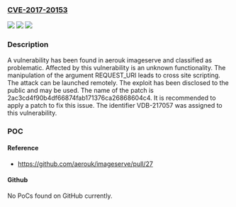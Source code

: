 ### [CVE-2017-20153](https://cve.mitre.org/cgi-bin/cvename.cgi?name=CVE-2017-20153)
![](https://img.shields.io/static/v1?label=Product&message=imageserve&color=blue)
![](https://img.shields.io/static/v1?label=Version&message=%3D%20n%2Fa%20&color=brighgreen)
![](https://img.shields.io/static/v1?label=Vulnerability&message=CWE-79%20Cross%20Site%20Scripting&color=brighgreen)

### Description

A vulnerability has been found in aerouk imageserve and classified as problematic. Affected by this vulnerability is an unknown functionality. The manipulation of the argument REQUEST_URI leads to cross site scripting. The attack can be launched remotely. The exploit has been disclosed to the public and may be used. The name of the patch is 2ac3cd4f90b4df66874fab171376ca26868604c4. It is recommended to apply a patch to fix this issue. The identifier VDB-217057 was assigned to this vulnerability.

### POC

#### Reference
- https://github.com/aerouk/imageserve/pull/27

#### Github
No PoCs found on GitHub currently.

